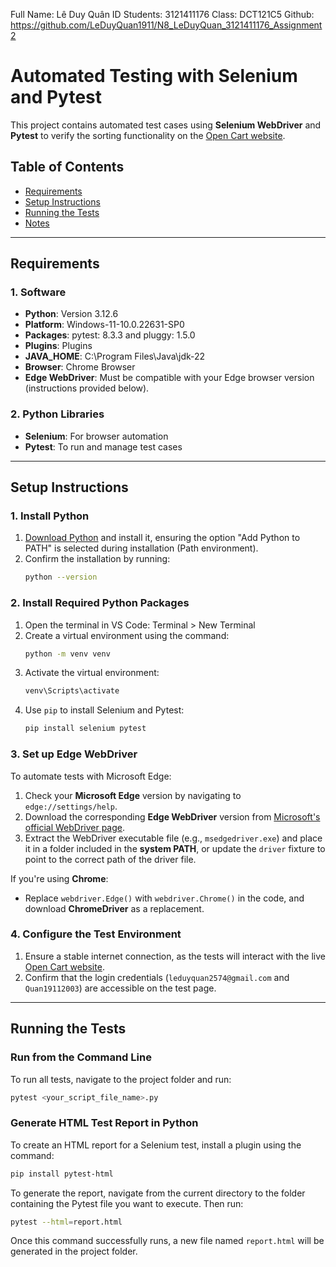Full Name: Lê Duy Quân
ID Students: 3121411176
Class: DCT121C5
Github: https://github.com/LeDuyQuan1911/N8_LeDuyQuan_3121411176_Assignment2
# Automated Testing with Selenium and Pytest

This project contains automated test cases using **Selenium WebDriver** and **Pytest** to verify the sorting functionality on the [Open Cart website](http://localhost/webopencart/index.php?route=common/home&language=en-gb).

## Table of Contents
- [Requirements](#requirements)
- [Setup Instructions](#setup-instructions)
- [Running the Tests](#running-the-tests)
- [Notes](#notes)

---

## Requirements

### 1. Software
- **Python**: Version 3.12.6
- **Platform**: Windows-11-10.0.22631-SP0
- **Packages**: pytest: 8.3.3 and pluggy: 1.5.0
- **Plugins**: Plugins
- **JAVA_HOME**: C:\Program Files\Java\jdk-22
- **Browser**:  Chrome Browser
- **Edge WebDriver**: Must be compatible with your Edge browser version (instructions provided below).

### 2. Python Libraries
- **Selenium**: For browser automation
- **Pytest**: To run and manage test cases

---

## Setup Instructions

### 1. Install Python
1. [Download Python](https://www.python.org/downloads/) and install it, ensuring the option "Add Python to PATH" is selected during installation (Path environment).
2. Confirm the installation by running:
   ```bash
   python --version
   ```

### 2. Install Required Python Packages
1. Open the terminal in VS Code: Terminal > New Terminal
2. Create a virtual environment using the command:
   ```bash
   python -m venv venv
   ```
3. Activate the virtual environment:
   ```bash
   venv\Scripts\activate
   ```
4. Use `pip` to install Selenium and Pytest:
   ```bash
   pip install selenium pytest
   ```

### 3. Set up Edge WebDriver
To automate tests with Microsoft Edge:
1. Check your **Microsoft Edge** version by navigating to `edge://settings/help`.
2. Download the corresponding **Edge WebDriver** version from [Microsoft's official WebDriver page](https://developer.microsoft.com/en-us/microsoft-edge/tools/webdriver/).
3. Extract the WebDriver executable file (e.g., `msedgedriver.exe`) and place it in a folder included in the **system PATH**, or update the `driver` fixture to point to the correct path of the driver file.

If you're using **Chrome**:
- Replace `webdriver.Edge()` with `webdriver.Chrome()` in the code, and download **ChromeDriver** as a replacement.

### 4. Configure the Test Environment
1. Ensure a stable internet connection, as the tests will interact with the live [Open Cart website](http://localhost/webopencart/index.php?route=common/home&language=en-gb).
2. Confirm that the login credentials (`leduyquan2574@gmail.com` and `Quan19112003`) are accessible on the test page.

---

## Running the Tests

### Run from the Command Line
To run all tests, navigate to the project folder and run:
   ```bash
   pytest <your_script_file_name>.py
   ```

### Generate HTML Test Report in Python
To create an HTML report for a Selenium test, install a plugin using the command:
```bash
pip install pytest-html
```
To generate the report, navigate from the current directory to the folder containing the Pytest file you want to execute. Then run:
```bash
pytest --html=report.html
```

Once this command successfully runs, a new file named `report.html` will be generated in the project folder.
